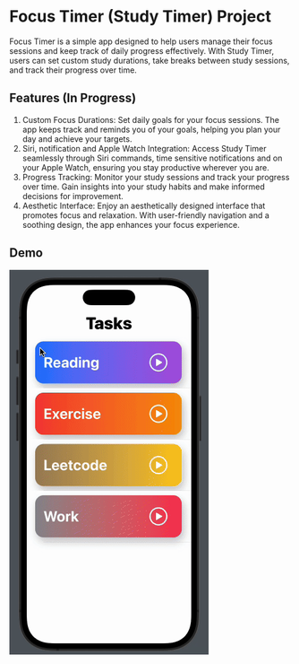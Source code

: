 # Focus Timer (Study Timer) Project

Focus Timer is a simple app designed to help users manage their focus sessions and keep track of daily progress effectively. With Study Timer, users can set custom study durations, take breaks between study sessions, and track their progress over time.

## Features (In Progress)
1. Custom Focus Durations: 
Set daily goals for your focus sessions. The app keeps track and reminds you of your goals, helping you plan your day and achieve your targets.
2. Siri, notification and Apple Watch Integration: Access Study Timer seamlessly through Siri commands, time sensitive notifications and on your Apple Watch, ensuring you stay productive wherever you are.
3. Progress Tracking: Monitor your study sessions and track your progress over time. Gain insights into your study habits and make informed decisions for improvement.
4. Aesthetic Interface: Enjoy an aesthetically designed interface that promotes focus and relaxation. With user-friendly navigation and a soothing design, the app enhances your focus experience.

## Demo 
![Demo GIF](StudyTimerDemoGIF.gif)
